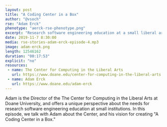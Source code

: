 ```yaml
---
layout: post
title: "A Coding Center in a Box"
author: "@vsoch"
rse: "Adam Erck"
phenotype: "aerck-rse-phenotype.png"
excerpt: "Research software engineering education at a small liberal arts school"
date: 2019-11-7 8:30:00
media: rse-stories-adam-erck-episode-4.mp3
image: adam-erck.png
length: 12546162
duration: "00:17:53"
explicit: "no"
resources:
 - name: The Center for Computing in the Liberal Arts
   url: https://www.doane.edu/center-for-computing-in-the-liberal-arts
 - name: Adam Erck
   url: https://www.doane.edu/adam-erck
---
```


Adam is the Director of the The Center for Computing in the Liberal Arts at Doane
University, and offers a unique perspective about the needs for research software
engineering education at small institutions. In this episode, we talk with Adam
about the Center, and his vision for creating "A Coding Center in a Box."
